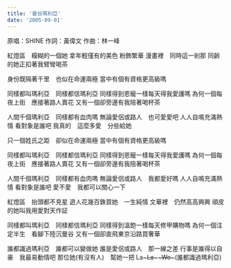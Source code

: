 ```yaml
---
title: '曼谷瑪利亞'
date: '2005-09-01'
---
```


原唱：SHINE
作詞：黃偉文
作曲：林一峰

紅燈區　糢糊的一個她
拿年輕僅有的美色 粉飾繁華
漫畫裡　同時這一剎那
同齡的她正扣著我臂彎喝茶

身份既隔著千里　也似在命運兩極
當中有個有資格更高級嗎

同樣都叫瑪利亞　同樣都信瑪利亞
同樣得到恩寵一樣每天得我愛護嗎
為何一個每夜上街　應接著路人賣花
又有一個卻旁邊有我陪著喝杯茶

人間千個瑪利亞　同樣都有血肉嗎
無論愛侶或路人　也可愛愛吧
人人自鳴充滿熱情 看對象是誰吧
我真的　這麼多愛　分些給她

只一個姓氏之距　卻似在命運兩極
當中有個有資格更高級嗎

同樣都叫瑪利亞　同樣都信瑪利亞
同樣得到恩寵一樣每天得我愛護嗎
為何一個每夜上街　應接著路人賣花
又有一個卻旁邊有我陪著喝杯茶

人間千個瑪利亞　同樣都有血肉嗎
無論愛侶或路人　我都愛好嗎
人人自鳴充滿熱情 看對象是誰吧
愛不愛　我都可以關心一下

紅燈區　抬頭都不見星
遊人花幾百銖買她　一生純情
文華裡　仍然高高興興
頑皮的她叫我用愛對天作証

同樣都叫瑪利亞　同樣都信瑪利亞
同樣得到溫飽一樣每天修甲購物嗎
為何一個注定半生　看腳下陸沉曼谷
又有一個卻直飛東京沿路買奢華

誰都識過瑪利亞　誰都可以變做她
誰是愛侶或路人　那一線之差
行事是誰得以自豪　我最易動情吧
那位她(有沒有人)　幫她一把
La~~~La~~~~~~~~Wo~~~~~(誰都識過瑪利亞)
